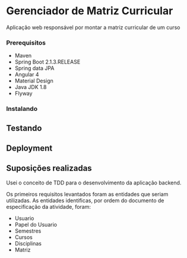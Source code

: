 # Gerenciador de Matriz Curricular

Aplicação web responsável por montar a matriz curricular
de um curso

### Prerequisitos
* Maven
* Spring Boot 2.1.3.RELEASE
* Spring data JPA
* Angular 4
* Material Design
* Java JDK 1.8 
* Flyway

### Instalando


## Testando


## Deployment

## Suposições realizadas

Usei o conceito de TDD para o desenvolvimento da aplicação backend.

Os primeiros requisitos levantados foram as entidades que seriam utilizadas.
As entidades identificas, por ordem do documento de especificação da atividade, foram:

* Usuario
* Papel do Usuario
* Semestres
* Cursos
* Disciplinas
* Matriz

